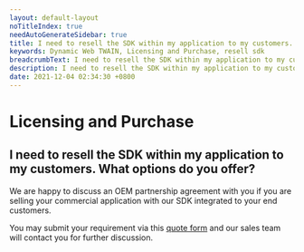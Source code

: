 ```yaml
---
layout: default-layout
noTitleIndex: true
needAutoGenerateSidebar: true
title: I need to resell the SDK within my application to my customers. What options do you offer?
keywords: Dynamic Web TWAIN, Licensing and Purchase, resell sdk
breadcrumbText: I need to resell the SDK within my application to my customers. What options do you offer?
description: I need to resell the SDK within my application to my customers. What options do you offer?
date: 2021-12-04 02:34:30 +0800
---
```


# Licensing and Purchase

## I need to resell the SDK within my application to my customers. What options do you offer?

We are happy to discuss an OEM partnership agreement with you if you are selling your commercial application with our SDK integrated to your end customers.

You may submit your requirement via this <a href="https://www.dynamsoft.com/web-twain/ask-for-quote/" target="_blank">quote form</a> and our sales team will contact you for further discussion.
